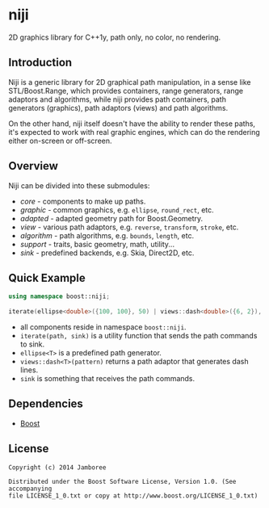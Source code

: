niji
====

2D graphics library for C++1y, path only, no color, no rendering.

## Introduction

Niji is a generic library for 2D graphical path manipulation, in a sense like STL/Boost.Range, which provides containers, range generators, range adaptors and algorithms, while niji provides path containers, path generators (graphics), path adaptors (views) and path algorithms.

On the other hand, niji itself doesn't have the ability to render these paths, it's expected to work with real graphic engines, which can do the rendering either on-screen or off-screen.

## Overview

Niji can be divided into these submodules:

- *core* - components to make up paths.
- *graphic* - common graphics, e.g. `ellipse`, `round_rect`, etc.
- *adapted* - adapted geometry path for Boost.Geometry.
- *view* - various path adaptors, e.g. `reverse`, `transform`, `stroke`, etc.
- *algorithm* - path algorithms, e.g. `bounds`, `length`, etc.
- *support* - traits, basic geometry, math, utility...
- *sink* - predefined backends, e.g. Skia, Direct2D, etc.

## Quick Example

```c++
using namespace boost::niji;                                                 
                                                                             
iterate(ellipse<double>({100, 100}, 50) | views::dash<double>({6, 2}), sink);
```
- all components reside in namespace `boost::niji`.
- `iterate(path, sink)` is a utility function that sends the path commands to sink.
- `ellipse<T>` is a predefined path generator.
- `views::dash<T>(pattern)` returns a path adaptor that generates dash lines.
- `sink` is something that receives the path commands.

## Dependencies

- [Boost](http://www.boost.org/)

## License

    Copyright (c) 2014 Jamboree

    Distributed under the Boost Software License, Version 1.0. (See accompanying
    file LICENSE_1_0.txt or copy at http://www.boost.org/LICENSE_1_0.txt)
    
